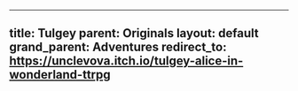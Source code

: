 <!--

SPDX-FileCopyrightText: 2023 Riley Duffield <NylaWeothief@disroot.org>

SPDX-License-Identifier: CC-BY-SA-4.0

-->

---
title: Tulgey
parent: Originals
layout: default
grand_parent: Adventures
redirect_to: https://unclevova.itch.io/tulgey-alice-in-wonderland-ttrpg
---
